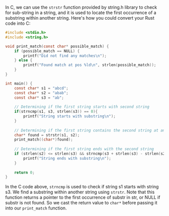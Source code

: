 In C, we can use the `strstr` function provided by string.h library to check for sub-string in a string, and it is used to locate the first occurrence of a substring within another string. Here's how you could convert your Rust code into C:

```c
#include <stdio.h>
#include <string.h>

void print_match(const char* possible_match) {
    if (possible_match == NULL) {
        printf("Did not find any matches\n");
    } else {
        printf("Found match at pos %ld\n", strlen(possible_match));
    }
}

int main() {
    const char* s1 = "abcd";
    const char* s2 = "abab";
    const char* s3 = "ab";
    
    // Determining if the first string starts with second string
    if(strncmp(s1, s3, strlen(s3)) == 0){
        printf("String starts with substring\n");
    }
    
    // Determining if the first string contains the second string at any location
    char* found = strstr(s1, s2);
    print_match((char*)found);
    
    // Determining if the first string ends with the second string
    if (strlen(s2) <= strlen(s3) && strncmp(s3 + strlen(s3) - strlen(s2), s1 + strlen(s1) - strlen(s3), strlen(s2)) == 0) {
        printf("String ends with substring\n");
    }
    
    return 0;
}
```
In the C code above, `strncmp` is used to check if string s1 starts with string s3. We find a substring within another string using `strstr`. Note that this function returns a pointer to the first occurrence of substr in str, or NULL if substr is not found. So we cast the return value to `char*` before passing it into our `print_match` function.
